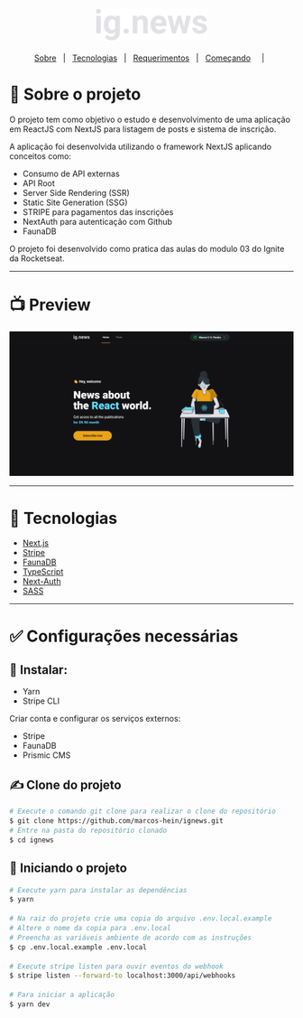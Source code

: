 <h2 align="center">
  <img alt="Logo" src="./public/images/logo.svg" alt="ig.News" width="200">
</h2>

<p align="center">
  <a href="#dart-sobre">Sobre</a> &#xa0; | &#xa0;
  <a href="#rocket-tecnologias">Tecnologias</a> &#xa0; | &#xa0;
  <a href="#white_check_mark-configuracoes">Requerimentos</a> &#xa0; | &#xa0;
  <a href="#checkered_flag-começando">Começando</a> &#xa0; &#xa0; | &#xa0;
</p>


# 🎯 Sobre o projeto


O projeto tem como objetivo o estudo e desenvolvimento de uma aplicação em ReactJS com NextJS para listagem de posts e sistema de inscrição.

A aplicação foi desenvolvida utilizando o framework NextJS aplicando conceitos como:

  - Consumo de API externas
  - API Root
  - Server Side Rendering (SSR)
  - Static Site Generation (SSG)
  - STRIPE para pagamentos das inscrições
  - NextAuth para autenticação com Github
  - FaunaDB
  <!-- Prismic ainda não -->
  <!-- - Prismic CMS para adição e gerenciamento do conteúdo dos posts. -->


O projeto foi desenvolvido como pratica das aulas do modulo 03 do Ignite da Rocketseat.

---

# 📺 Preview
<div>
   <img src="./.github/screen-ignews.jpg" width="900">
</div>

---

# 🚀 Tecnologias

- [Next.js](https://nextjs.org/)
- [Stripe](https://stripe.com/)
- [FaunaDB](https://fauna.com/)
- [TypeScript](https://www.typescriptlang.org/)
- [Next-Auth](https://next-auth.js.org/)
- [SASS](https://sass-lang.com/)
<!-- - [Prismic CMS](https://prismic.io/) -->

---

# ✅ Configurações necessárias

## 💾 Instalar:

- Yarn
- Stripe CLI

Criar conta e configurar os serviços externos:

- Stripe
- FaunaDB
- Prismic CMS

## ✍ Clone do projeto

```bash
# Execute o comando git clone para realizar o clone do repositório
$ git clone https://github.com/marcos-hein/ignews.git
# Entre na pasta do repositório clonado
$ cd ignews
```
## 🏁 Iniciando o projeto

```bash
# Execute yarn para instalar as dependências
$ yarn

# Na raiz do projeto crie uma copia do arquivo .env.local.example
# Altere o nome da copia para .env.local
# Preencha as variáveis ambiente de acordo com as instruções
$ cp .env.local.example .env.local

# Execute stripe listen para ouvir eventos do webhook
$ stripe listen --forward-to localhost:3000/api/webhooks

# Para iniciar a aplicação
$ yarn dev
```
